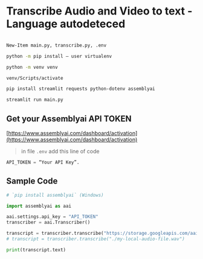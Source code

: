 # Transcribe Audio and Video to text - Language autodeteced

```bash

New-Item main.py, transcribe.py, .env

python -m pip install — user virtualenv

python -m venv venv

venv/Scripts/activate

pip install streamlit requests python-dotenv assemblyai

streamlit run main.py
```

## Get your Assemblyai API TOKEN

[https://www.assemblyai.com/dashboard/activation](https://www.assemblyai.com/dashboard/activation)

> in file `.env` add this line of code

```python
API_TOKEN = “Your API Key”.
```

## Sample Code

```python
# `pip install assemblyai` (Windows)

import assemblyai as aai

aai.settings.api_key = "API_TOKEN"
transcriber = aai.Transcriber()

transcript = transcriber.transcribe("https://storage.googleapis.com/aai-web-samples/news.mp4")
# transcript = transcriber.transcribe("./my-local-audio-file.wav")

print(transcript.text)
```
